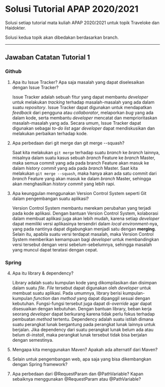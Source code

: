 # Solusi Tutorial APAP 2020/2021
Solusi setiap tutorial mata kuliah APAP 2020/2021 untuk topik Traveloke dan Haidokter.

Solusi kedua topik akan dibedakan berdasarkan branch.

---

## Jawaban Catatan Tutorial 1
### Github
1. Apa itu Issue Tracker? Apa saja masalah yang dapat diselesaikan dengan Issue Tracker?

   Issue Tracker adalah sebuah fitur yang dapat membantu *developer* untuk melakukan *tracking* terhadap masalah-masalah yang ada dalam suatu *repository*. Issue Tracker dapat digunakan untuk mendapatkan *feedback* dari pengguna atau *collaborator*, melaporkan *bug* yang ada dalam kode, serta membantu *developer* mencatat dan memprioritaskan masalah-masalah yang ada. Secara umum, Issue Tracker dapat digunakan sebagai *to-do list* agar *developer* dapat mendiskusikan dan melakukan perbaikan terhadap kode.

2. Apa perbedaan dari git merge dan git merge --squash?

   Saat kita melakukan `git merge` terhadap suatu *branch* ke *branch* lainnya, misalnya dalam suatu kasus sebuah *branch* Feature ke *branch* Master, maka semua commit yang ada pada branch Feature akan masuk ke dalam *history commit* yang ada pada *branch* Master. Saat kita melakukan `git merge --squash`, maka hanya akan ada satu commit dari *branch* Feature yang akan masuk ke dalam *branch* Master, sehingga akan menghasilkan *history commit* yang lebih rapi.

3. Apa keunggulan menggunakan Version Control System seperti Git dalam pengembangan suatu aplikasi?

   Version Control System membantu merekam perubahan yang terjadi pada kode aplikasi. Dengan bantuan Version Control System, kolaborasi dalam membuat aplikasi juga akan lebih mudah, karena setiap *developer* dapat memiliki versi aplikasinya tersendiri dalam *local environment*-nya, yang pada nantinya dapat digabungkan menjadi satu dengan **merging**. Selain itu, apabila suatu versi terdapat masalah, maka Version Control System memberikan kemampuan bagi *developer* untuk membandingkan versi tersebut dengan versi sebelum-sebelumnya, sehingga masalah yang muncul dapat teratasi dengan cepat.

### Spring
4. Apa itu library & dependency?

   Library adalah suatu kumpulan kode yang dikompilasikan dan disimpan dalam suatu *file*. *File* tersebut dapat digunakan oleh *developer* untuk membuat suatu aplikasi. Pada umumnya, library berisi kumpulan-kumpulan *function* dan *method* yang dapat dipanggil sesuai dengan kebutuhan. Fungsi-fungsi tersebut juga dapat di-*override* agar dapat disesuaikan dengan kebutuhan. Dengan bantuan library, beban kerja seorang *developer* dapat berkurang karena tidak perlu fokus terhadap pembuatan *method* tertentu. Dependency adalah suatu istilah dimana suatu perangkat lunak bergantung pada perangkat lunak lainnya untuk berjalan. Jika dependency dari suatu perangkat lunak belum ada atau belum di-*install*, maka perangkat lunak tersebut tidak bisa berjalan dengan semestinya.

5. Mengapa kita menggunakan Maven? Apakah ada alternatif dari Maven?


6. Selain untuk pengembangan web, apa saja yang bisa dikembangkan dengan Spring framework?
7. Apa perbedaan dari @RequestParam dan @PathVariable? Kapan sebaiknya menggunakan @RequestParam atau @PathVariable?
